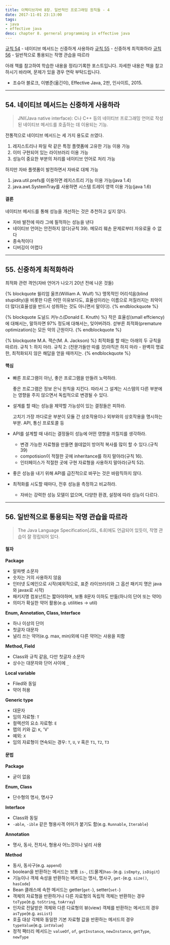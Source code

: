 ```yaml
---
title: 이펙티브자바 8장. 일반적인 프로그래밍 원칙들 - 4
date: 2017-11-01 23:13:00
tags:
- java
- effective java
desc: chapter 8. gerneral programming in effective java
---
```


[규칙 54](../../../../2017/11/01/general-programming-4/#54-네이티브-메서드는-신중하게-사용하라) - 네이티브 메서드는 신중하게 사용하라
[규칙 55](../../../../2017/11/01/general-programming-4/#55-신중하게-최적화하라) - 신중하게 최적화하라
[규칙 56](../../../../2017/11/01/general-programming-4/#56-일반적으로-통용되는-작명-관습을-따르라라) - 일반적으로 통용되는 작명 관습을 따르라

<!-- more -->

<div class="tip">
    <div>아래 책를 참고하여 학습한 내용을 정리/기록한 포스트입니다. 자세한 내용은 책을 참고하시기 바라며, 문제가 있을 경우 연락 부탁드립니다.</div>
    <ul>
        <li>조슈아 블로크, 이병준(옮긴이), Effective Java, 2판, 인사이트, 2015.</li>
    </ul>
</div>

---

## 54. 네이티브 메서드는 신중하게 사용하라

> JNI(Java native interface): C나 C++ 등의 네이티브 프로그래밍 언어로 작성된 네이티브 메서드를 호출하는 데 이용되는 기능.

전통적으로 네이티브 메서드는 세 가지 용도로 쓰였다.

1. 레지스트리나 파일 락 같은 특정 플랫폼에 고유한 기능 이용 가능
2. 이미 구현되어 있는 라이브러리 이용 가능
3. 성능이 중요한 부분의 처리를 네이티브 언어로 처리 가능

하지만 자바 플렛폼이 발전하면서 자바로 대체 가능

1. java.util.prefs를 이용하면 레지스트리 기능 이용 가능(java 1.4)
2. java.awt.SystemTray를 사용하면 시스템 트레이 영역 이용 가능(java 1.6)

#### 결론

네이티브 메서드를 통해 성능을 개선하는 것은 추천하고 싶지 않다.

- 자바 발전에 따라 그에 필적하는 성능을 낸다
- 네이티브 언어는 안전하지 않다(규칙 39). 메모리 훼손 문제로부터 자유로울 수 없다
- 종속적이다
- 디버깅이 어렵다

---

## 55. 신중하게 최적화하라

최적화 관련 격언(자바 언어가 나오기 20년 전에 나온 것들)

{% blockquote 윌리엄 울프(William A. Wulf) %}
맹목적인 어리석음(blind stupidity)을 비롯한 다른 어떤 이유보다도, 효율성이라는 이름으로 저질러지는 죄악이 더 많다(효율성을 반드시 성취하는 것도 아니면서 말이다).
{% endblockquote %}

{% blockquote 도널드 커누스(Donald E. Knuth) %}
작은 효율성(small effciency)에 대해서는, 말하자면 97% 정도에 대해서는, 잊어버려라. 섣부른 최적화(premature optimization)는 모든 악의 근원이다.
{% endblockquote %}

{% blockquote M.A. 잭슨(M. A. Jackson) %}
최적화를 할 때는 아래의 두 규칙을 따르라.
규칙 1: 하지 마라.
규칙 2: (전문가들만 따를 것)아직은 하지 마라 - 완벽히 명료한, 최적화되지 않은 해답을 얻을 때까지는.
{% endblockquote %}

#### 핵심
- 빠른 프로그램이 아닌, 좋은 프로그램을 만들려 노력하라.

    좋은 프로그램은 정보 은닉 원칙을 지킨다. 따라서 그 설계는 시스템의 다른 부분에는 영향을 주지 않으면서 독립적으로 변경될 수 있다.

- 설계를 할 때는 성능을 제약할 가능성이 있는 결정들은 피하라.

    고치기 가장 까다로운 부분이 모듈 간 상호작용이나 외부와의 상호작용을 명시하는 부분. API, 통신 프로토콜 등

- API를 설계할 때 내리는 결정들이 성능에 어떤 영향을 끼칠지를 생각하라.

    - 변경 가능한 자료형을 만들면 쓸데없이 방어적 복사를 많이 할 수 있다.(규칙 39)
    - compotision이 적절한 곳에 inheritance를 하지 말아라(규칙 16).
    -  인터페이스가 적절한 곳에 구현 자료형을 사용하지 말아라(규칙 52).

- 좋은 성능을 내기 위해 API를 급진적으로 바꾸는 것은 바람직하지 않다.
- 최적화를 시도할 때마다, 전후 성능을 측정하고 비교하라.
    - 자바는 강력한 성능 모델이 없으며, 다양한 환경, 설정에 따라 성능이 다르다.

---

## 56. 일반적으로 통용되는 작명 관습을 따르라

> The Java Language Specification[JSL, 6.8]에도 언급되어 있듯이, 작명 관습이 잘 정립되어 있다.

#### 철자

**Package**

- 알파벳 소문자
- 숫자는 거의 사용하지 않음
- 인터넷 도메인으로 시작(예외적으로, 표준 라이브러리와 그 옵션 패키지 명은 java와 javax로 시작)
- 패키지명 컴포넌트는 짧아야하며, 보통 8문자 이하도 만듦(하나의 단어 또는 약어)
- 의미가 확실한 약어 활용(e.g. utilities -> util)

**Enum, Annotation, Class, Interface**

- 하나 이상의 단어
- 첫글자 대문자
- 널리 쓰는 약어(e.g. max, min)외에 다른 약어는 사용을 피함

**Method, Field**

- Class와 규칙 같음, 다만 첫글자 소문자
- 상수는 대문자와 단어 사이에 `_`

**Local variable**

- Filed와 동일
- 약어 허용

**Generic type**

- 대문자
- 임의 자료형: `T`
- 컬렉션의 요소 자료형: `E`
- 맵의 키와 값: `K`, 'V'
- 예외: `X`
- 임의 자료형이 연속되는 경우: `T`, `U`, `V` 혹은 `T1`, `T2`, `T3`

#### 문법

**Package**

- 굳이 없음

**Enum, Class**

- 단수형의 명사, 명사구

**Interface**

- Class와 동일
- `-able`, `-ible` 같은 형용사격 어미가 붙기도 함(e.g. `Runnable`, `Iterable`)

**Annotation**

- 명사, 동사, 전치사, 형용사 어느것이나 널리 사용

**Method**

- 동사, 동사구(e.g. `append`)
- boolean을 반환하는 메서드는 보통 `is-`, (드물게)`has-`(e.g. `isEmpty`, `isDigit`)
- 기능이나 객체 속성을 반환하는 메서드는 명사, 명사구, `get-`(e.g. `size()`, `hasCode`)
- Bean 클래스에 속한 메서드는 getter(`get-`), setter(`set-`)
- 객체의 자료형을 반환하거나 다른 자료형의 독립적 객체는 반환하는 경우 `toType`(e.g. `toString`, `toArray`)
- 인자로 전달받은 객체와 다른 다료형의 뷰(view) 객체를 반환하는 메서드의 경우 `asType`(e.g. `asList`)
- 호출 대상 각체와 동일한 기본 자료형 값을 반환하는 메서드의 경우 `typeValue`(e.g. `intValue`)
- 정적 팩터리 메서드는 `valueOf`, `of`, `getInstance`, `newInstance`, `getType`, `newType`
